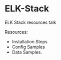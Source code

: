 # ELK-Stack
ELK Stack resources talk


Resources:

- Installation Steps
- Config Samples
- Data Samples.



